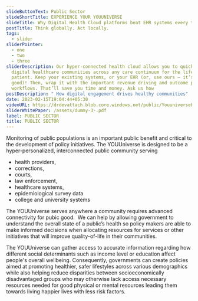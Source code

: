 ```yaml
---
slideButtonText: Public Sector
slideShortTitle: EXPERIENCE YOUR YOUUNIVERSE
slideTitle: Why Digital Health Cloud platforms beat EHR systems every time
postTitle: Think globally. Act locally.
tags:
  - slider
sliderPointer:
  - one
  - two
  - three
sliderDescription: Our hyper-connected health cloud allows you to quickly build
  digital healthcare communities across any care continuum for the life of the
  patient. Keep your existing systems, or your EHR (or, use ours – it’s really
  good)! Then, wrap it with the important revenue driving and outcome producing
  workflows. That’ll save you time and money. Ask us how
postDescription: " How digital engagement drives healthy communities"
date: 2023-02-15T19:04:44+05:30
videoURL: https://drdevattach.blob.core.windows.net/public/YouuniverseHealthCloud.mp4
sliderWhitePaper: /assets/dummy-3-.pdf
label: PUBLIC SECTOR
title: PUBLIC SECTOR
---
```

Monitoring of public populations is an important public benefit and critical to the development of policy initiatives. The YOUUniverse is designed to be a hyper-personalized, interconnected public community serving

* health providers,
* corrections,
* courts,
* law enforcement,
* healthcare systems,
* epidemiological survey data
* college and university systems

The YOUUniverse serves anywhere a community requires advanced connectivity for pubic good.  We can help by allowing government to understand the overall state of a public’s health so policy makers are able to make informed decisions when allocating resources for services or other initiatives that will improve quality-of-life in their communities.

The YOUUniverse can gather access to accurate information regarding how different social determinants such as income level or education affect people's overall wellbeing. Consequently, governments can create policies aimed at promoting healthier, safer lifestyles across various demographics while also helping reduce disparities between socioeconomically disadvantaged groups who may otherwise lack access necessary resources needed for good physical or mental resources leading them towards living happier lives with less risk factors.
